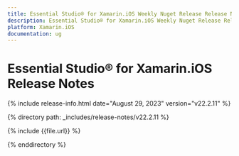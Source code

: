 ```yaml
---
title: Essential Studio® for Xamarin.iOS Weekly Nuget Release Release Notes  
description: Essential Studio® for Xamarin.iOS Weekly Nuget Release Release Notes  
platform: Xamarin.iOS
documentation: ug
---
```


# Essential Studio® for Xamarin.iOS  Release Notes  

{% include release-info.html date="August 29, 2023"  version="v22.2.11" %} 

{% directory path: _includes/release-notes/v22.2.11 %}

{% include {{file.url}} %}

{% enddirectory %}